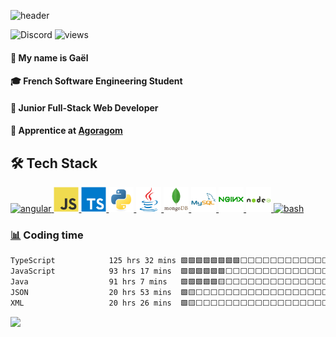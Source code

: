 ![header](https://capsule-render.vercel.app/api?type=waving&height=150&color=0:14406D,100:308A70&section=header&text=Hi%20there%20👋&fontColor=f2f2f2&fontSize=40&desc=😎%20code%20enjoyer&descSize=15&descAlign=48&descAlignY=80&animation=fadeIn)

![Discord](https://dcbadge.vercel.app/api/shield/224537059308732416?compact=true)
![views](https://komarev.com/ghpvc/?username=Pexilo&style=for-the-badge&label=VIEWS&color=5865f2)

#### 🙌 My name is Gaël
#### 🎓 French Software Engineering Student
#### 🌱 Junior Full-Stack Web Developer
#### 📍 Apprentice at [Agoragom](https://agoragom.com/) 


## 🛠 Tech Stack

<p align="left">
  <a href="https://angular.io" target="_blank" rel="noreferrer">
    <img
    src="https://angular.io/assets/images/logos/angular/angular.svg"
    alt="angular"
    width="40"
    height="40"
    />
  </a>
  <a
    href="https://developer.mozilla.org/en-US/docs/Web/JavaScript"
    target="_blank"
    rel="noreferrer"
    >
    <img
    src="https://raw.githubusercontent.com/devicons/devicon/master/icons/javascript/javascript-original.svg"
    alt="javascript"
    width="40"
    height="40"
    />
  </a>
  <a href="https://www.typescriptlang.org/" target="_blank" rel="noreferrer">
    <img
    src="https://raw.githubusercontent.com/devicons/devicon/master/icons/typescript/typescript-original.svg"
    alt="typescript"
    width="40"
    height="40"
    />
  </a>
  <a href="https://www.python.org" target="_blank" rel="noreferrer">
    <img
    src="https://raw.githubusercontent.com/devicons/devicon/master/icons/python/python-original.svg"
    alt="python"
    width="40"
    height="40"
    />
  </a>
  <a href="https://www.java.com" target="_blank" rel="noreferrer">
    <img
      src="https://raw.githubusercontent.com/devicons/devicon/master/icons/java/java-original.svg"
      alt="java"
      width="40"
      height="40"
    />
  </a>
    <a href="https://www.mongodb.com/" target="_blank" rel="noreferrer">
      <img
      src="https://raw.githubusercontent.com/devicons/devicon/master/icons/mongodb/mongodb-original-wordmark.svg"
      alt="mongodb"
      width="40"
      height="40"
      />
    </a>
    <a href="https://www.mysql.com/" target="_blank" rel="noreferrer">
      <img
        src="https://raw.githubusercontent.com/devicons/devicon/master/icons/mysql/mysql-original-wordmark.svg"
        alt="mysql"
        width="40"
        height="40"
      />
    </a>
    <a href="https://www.nginx.com" target="_blank" rel="noreferrer">
      <img
      src="https://raw.githubusercontent.com/devicons/devicon/master/icons/nginx/nginx-original.svg"
      alt="nginx"
      width="40"
      height="40"
      />
    </a>
    <a href="https://nodejs.org" target="_blank" rel="noreferrer">
      <img
      src="https://raw.githubusercontent.com/devicons/devicon/master/icons/nodejs/nodejs-original-wordmark.svg"
      alt="nodejs"
      width="40"
      height="40"
      />
    </a>
    <a href="https://www.gnu.org/software/bash/" target="_blank" rel="noreferrer">
      <img
        src="https://www.vectorlogo.zone/logos/gnu_bash/gnu_bash-icon.svg"
        alt="bash"
        width="40"
        height="40"
      />
    </a>
  </p>
  
  
### [📊](https://wakatime.com/@Pexilo) Coding time
<!--START_SECTION:waka-->

```txt
TypeScript            125 hrs 32 mins 🟩🟩🟩🟩🟩🟩🟩🟩⬜⬜⬜⬜⬜⬜⬜⬜⬜⬜⬜⬜⬜⬜⬜⬜⬜   31.35 %
JavaScript            93 hrs 17 mins  🟩🟩🟩🟩🟩🟩⬜⬜⬜⬜⬜⬜⬜⬜⬜⬜⬜⬜⬜⬜⬜⬜⬜⬜⬜   23.30 %
Java                  91 hrs 7 mins   🟩🟩🟩🟩🟩🟨⬜⬜⬜⬜⬜⬜⬜⬜⬜⬜⬜⬜⬜⬜⬜⬜⬜⬜⬜   22.75 %
JSON                  20 hrs 53 mins  🟩🟨⬜⬜⬜⬜⬜⬜⬜⬜⬜⬜⬜⬜⬜⬜⬜⬜⬜⬜⬜⬜⬜⬜⬜   05.22 %
XML                   20 hrs 26 mins  🟩🟨⬜⬜⬜⬜⬜⬜⬜⬜⬜⬜⬜⬜⬜⬜⬜⬜⬜⬜⬜⬜⬜⬜⬜   05.11 %
```

<!--END_SECTION:waka-->
  
![](https://hit.yhype.me/github/profile?user_id=67436391)
